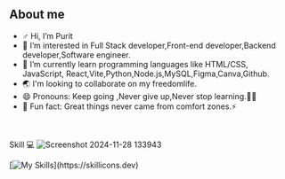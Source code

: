 ## About me

- ♂️ Hi, I’m Purit 
- 👀 I’m interested in Full Stack developer,Front-end developer,Backend developer,Software engineer.
- 🌱 I’m currently learn programming languages like HTML/CSS, JavaScript, React,Vite,Python,Node.js,MySQL,Figma,Canva,Github.
- 🌏	 I'm looking to collaborate on my freedomlife.
- 😄 Pronouns: Keep going ,Never give up,Never stop learning.📖✨
- 🐳	 Fun fact: Great things never came from comfort zones.⚡


<br>

 Skill 💻
![Screenshot 2024-11-28 133943](https://github.com/user-attachments/assets/a7b6613a-8d24-4892-be49-c6618a5ffa46)

[![My Skills](https://skillicons.dev/icons?i=html,css,js,ts,c,cs,cpp,py,powershell,figma,bootstrap,tailwind,git,github,react,vite,nodejs,postman,)](https://skillicons.dev)

